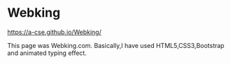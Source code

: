 # Webking
https://a-cse.github.io/Webking/

This page was Webking.com. Basically,I have used HTML5,CSS3,Bootstrap and animated typing effect.
